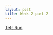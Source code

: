 ```yaml
---
layout: post
title: Week 2 part 2
---
```

  

[Tets Run](https://github.com/Sven9991/Sven9991.github.io/blob/main/images/Testrun_Brainv2.jpg)
